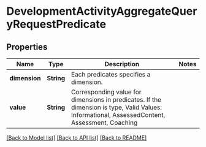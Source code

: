 # DevelopmentActivityAggregateQueryRequestPredicate

## Properties

Name | Type | Description | Notes
------------ | ------------- | ------------- | -------------
**dimension** | **String** | Each predicates specifies a dimension. | 
**value** | **String** | Corresponding value for dimensions in predicates. If the dimension is type, Valid Values: Informational, AssessedContent, Assessment, Coaching | 

[[Back to Model list]](../README.md#documentation-for-models) [[Back to API list]](../README.md#documentation-for-api-endpoints) [[Back to README]](../README.md)


